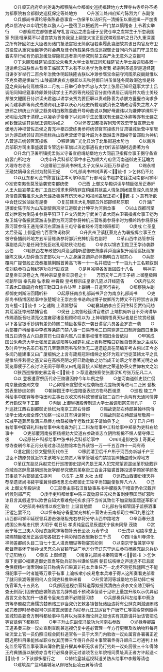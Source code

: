 <!-- { "loadSidebar": true } -->
　　○升顺天府府丞刘尧诲为都察院右佥都御史巡抚福建地方大理寺右寺丞孙丕扬为都察院右佥都御史巡抚保定等处地方
　　○升浙江处州府知府陈烈为广东副使
　　○兵部尚书谭纶等条陈备患事宜一仿保甲以诘奸究一清捕伍以重巡缉一严加责成以信法守以申明赏格以励人心一整宿卫以振威武一严门禁以慎稽查  上令着实举行
　　○都察院左都御史葛守礼言深远之虑当谨于至微仓卒之虞常生于所忽我国家  列圣相承莫不以谨宫禁为首务我皇上嗣登大宝正臣民竦观易听之日乃九重深邃之所有奸回如王大臣者历诸门抵法宫寂无简察坦若素履此岂细故其该日内官及守卫员役应从重究治臣等仍将会典及律令所载条件责成巡视御史督同内外监门守卫员役着实举行如有仍前怠缓及容隐抗违者拿问参究则禁卫森严永无意外之变报可
　　○丁未赐知经筵官成国公朱希忠大学士张居正同知经筵官大学士吕调阳各敕一道谕希忠曰朕惟古昔帝王临御天下未有不以务学为急者我  祖宗列圣遹崇是道经筵日讲岁岁举行二百余年治教休明超轶隆古朕以冲渺参膺宝命嗣守鸿图夙夜兢兢惟以不克负荷是惧故当  山陵甫建哀疚方殷即以去秋躬御日讲虽值隆冬罔敢暇逸惟是经筵之典尚有待焉兹将以二月初二日举行命尔希忠与大学士张居正知经筵事大学士吕调阳同知经筵事侍郎兼侍读学士王希烈等充经筵官分直侍讲居正调阳并大临士羙经邦雒文鲤国日侍讲读夫君道以讲学亲贤为要臣职以责难陈善为恭朕方亹亹咨询求多闻而建事卿等尚孜孜纳诲明正学以沃心凡经史所载理欲消长之端政治得失之故人才忠邪之辨统业兴替之繇务明白敷陈委曲开导毋曲说以狥好毋避讳以为嫌俾学缉熙于光明治允跻于清穆上以凝承乎帝眷下以润泽乎生民惟朕有无疆之休卿等亦有无疆之闻钦哉故谕其谕居正调阳亦如之
　　○以怀安卫都指挥同知何效忠守备宣府云州堡地方神枢营佐击侯之胄充神枢四营练勇参将统领官军操练升甘肃镇城坐营中军唐洲为游击统领甘肃巡抚标兵山西老营堡守备叶威为本堡游击浮图峪守备郑勋为神机八营游击统领官军操练
　　○移建湖广光化县治于北集街避水势也
　　○以南京兵部职方司主事盛居晋专管选补军旗以济边事遇有史代听该部随时选委著为令
　　○升龙门卫署所镇抚孟尚义守备宣府靖胡堡地方大同前卫指挥佥事王弼守备宣府罢门所地方
　　○戊申升兵科都给事中李己为顺大府府丞河南道御史王廷瞻为大理寺右寺丞
　　○追赠前工部尚书宋礼太子太保从河臣万恭请也
　　○赐永福王融焚嫡母金氏封为懿简王妃
　　○礼部尚书林树声再＜锍-釒＞乞休仍不允
　　○以辽东都司佥书陈言铨注本司掌印湖广行都司佥书赵梦佑铨注河南都司掌印○准安南夷舍莫茂洽袭安南都统使
　　○己酉  上御文华殿讲读毕辅臣张居正奏奸人王大臣妄攀主者厂卫连日推求未得情罪宜稍缓其狱盖人情急则闭匿愈深久而怠弛真情自露若推求太急恐诬及善类有伤天地之和报闻盖居正初＜锍-釒＞意有所欲中会廷议汹汹故有是奏
　　○复前建言大礼刑部员外郎邵经邦原职
　　○升湖广道御史陈于阶为山东副使南京浙江道御史计坤亨为河南佥事
　　○以山西都司掌印刘世恩为倒马关参将平阳卫千户文济武为宁武关守备大同右卫署指挥佥事王铠为左卫城守备振武营游击张爵为燕河营参将神机三营练勇参将李时为横岭路参将原任燕河营参将王通充保河右营游击三屯守备崔经补河南领班都司
　　○庚戌  仁圣皇太后圣诞  上御皇极门百官致词称贺
　　○升贵州卫镇抚蔡兆吉为署指挥佥事王立极守备插前岭地方五军营练勇参将邹沂充神机营右副将
　　○革山西中路管参将事副总兵孙是任闲住抚臣赵孔昭防秋论劾也
　　○辛亥以锦衣卫勋卫王学诗袭静远伯
　　○勒狭西左布政使冯舜渔回籍听勘御史萧廪荐舜渔廉拟升延绥巡抚而按臣陈文焕人劾舜渔贪吏部以为一人之身廉贪逈异必体勘明白方服其心
　　○兵部覆两广提督殷正茂奏报擒剿贼首黄高飞等一十一名并贼徒一千一百九十三名颗叙副使刘稳参将白翰纪等功次行勘叙录
　　○是月减释各省重囚四十八名
　　明神宗显皇帝实录卷之九
明神宗显皇帝实录卷之十
　　万历元年二月壬子朔  上御皇极殿视朝毕诣  奉先殿  弘孝殿  神霄殿  皇考穆宗庄皇帝几筵以开经筵告
　　○庆府弘农王鼒木□鼐周府会稽王勤□□炎各讣至  上辍朝一日遣官行丧礼
　　○都察院左副都御史刘斯洁回籍听补
　　○起原任南京礼部尚书尹台为南京礼部尚书
　　○吏部尚书杨博因给事中张楚城论王崇古金书诰命出博子俊卿所为博又不行将崇古议罪为专擅＜锍-釒＞乞谴黜  上温旨慰留
　　○勒襄城伯李应臣闲住科臣贾待问劾其荒淫狂悖刑禁捕官也
　　○癸丑  上初御经筵讲官进讲  上端拱倾听目不旁询讲毕传赐酒饭音吐清亮仪度雍容诸臣相顾称叹以为  上神明夙悟真天纵也是日钦赏经筵以下各官银币钞绢有差仍特赐二辅臣各蟒衣一袭日讲官六员各金罗衣一袭
　　○兵部覆户科给事中李栋等条陈门禁八事一曰易市地二曰禁穿道三曰制牌面四曰重换班五曰清包占六曰悬赏罚七曰查内属八曰重事权惟市照旧余皆依拟
　　○甲寅成国公朱希忠大学士张居正吕调阳等以经筵礼成上表称贺略曰窃惟自昔愿治之主咸以及时典学为先虽日有万几至尊匪同韦布然治无二道遗迹具在简编非考古何以正今必多闻乃能建事又曰广厦细旃之上言有箴规冠带缙绅之伦环为观听岂徒藻餙太平之具是惟培养若德之基又曰在高宗亮阴之际已勤逊敏之功当成王访落之年懋著光明之益观览靡疲于乙夜讨论无间于祁寒又曰礼隆晋接人知稽古之荣道协泰交世仰右文之治
　　○狭西巡按御史暴孟奇＜锍-釒＞荐遗逸按察使张嘉孚知府张万纪凡二人
　　○以  登极遣官祭历代帝王陵寝因停今年年例之祭
　　○差河南道御史饶仁侃南京畿道查刷文卷
　　○乙卯播州宣慰使司应袭杨应龙差杨羙等进马二匹贺  登极赏表里钞绽如例
　　○朝鲜国王李昖差陪臣表进方物马匹谢恩
　　○巡视  陵工户科给事中匡铎等参屯田司主事石汉收文砖科致冒破官银二百四十余两有无通同情弊乞行勘议草下工部
　　○丙辰  上御皇极殿传制遣大学士吕调阳祭先师孔子
　　○升巡抚江西右副都御史徐栻为南京工部右侍郎
　　○赐故吏部右侍郎兼翰林院侍读学士诸大绶全葬仍加祭一坛以其有讲读劳也
　　○赐故刑部右侍郎游居敬祭一坛减平造葬居敬满三品俸方给繇被劾年老致仕其子请恤典予之
　　○丁巳升户科右给事中匡铎礼科右给事中朱南雍为刑工二科左给事中工科给事中郑岳为吏科右给事中
　　○吏部覆河南按臣杨相劾大梁道右参政查志立阴险粉桸不惬人情夺俸二级
　　○起原任户科都给事中张书补兵科都给事中
　　○四川道御史张士奇奏光禄寺查刷今年正月分用过各项品物除本色外该银一万一千五百四十一两有奇
　　○遣定国公徐文璧祭历代帝王
　　○移武清卫后千户所于河西务新城千户王世臣不妨原务就近钤束该城军民商贾人等掌管城池门禁锁钥缉捕盗贼保障地方
　　○革辽东副总兵赵完任行巡按御史提问先是王杲入犯完观望逗遛坐革职级戴罪杀贼而贪肆愈甚惧巡抚张学颜参究使其弟察赍三百金并貂裘首饰投送学颜家学颜发其事章下兵部请革任提问
　　○戊午  上祭  太社  太稷
　　○巡按山西御史桂天祥荐举遗贤尚书裴宇霍冀侍郎杨思忠佥都御史王轮李尚知副使张昇凡六人
　　○己未  上御文华殿讲读
　　○工部奏主事石汉冒破事系书手朦胧失于稽查仍令汉戴罪听候刑部严究
　　○庚申吏科都给事中陈三谟劾原任苏松兵备副使蔡国熙奸邪险诈且言其假道学以欺世自知大察难免托疾求归不当听其致仕不加显黜国熙遂革职听勘
　　○吏部尚书杨博以疾乞致仕  上温旨勉留
　　○礼部右侍郎管国子监祭酒事汪镗乞罢不允
　　○以怀来城守备童堂充神机十营佐击云南都司佥书□九思铨注山西都司掌印延绥领兵游击张继祖充右参将分守山西中路地方
　　○辛酉春分遣成国公朱希忠代祭  大明于  朝日坛  孝贞纯皇后忌辰遣抚宁侯未冈祭  茂陵
　　○赏泰宁等三卫夷人彩叚衣服靴袜等物补贺长至及  万寿节也
　　○壬戌以  昭陵享堂上梁赐辅臣张居正吕调阳各银五十两彩叚四表里新钞三千贯
　　○四川金川寺渲化禅师差都纲头目二百七十五人进贡珊瑚等物宴赏如例
　　○以南京守备兼掌中军都督府事怀宁侯孙世忠充总兵官镇守湖广地方分守辽东宁远左参将杨腾充副总兵协守辽阳地方
　　○癸亥  上御经筵
　　○南京礼部尚书秦鸣雷再＜锍-釒＞乞休章下吏部○福建道御史景嵩等劾兵部尚书谭纶陪祭  朝日坛咳嗽之声连连不已且面色憔瘦精神消索则纶前日称病告归果真非托本兵重任万一北虏不测犯我疆圉岂不能将祀事于一时者能寄万乘于有事  上谕咳嗽小疾易愈本兵难于得人这所奏看吏部看了就问景嵩等要用何人会同吏科推举来看
　　○升赏清河等城堡地方获功阵亡被伤官军九十五员名
　　○兵部因巡视京营科道荐拟授武清伯应袭李文全勋卫职衔查无例而引固安伯应袭陈昌言为辞外戚不预政事但请于见职上量加升级以示优异诏昌言文全各加升一级着令皇亲应袭不必随营习练
　　○兵部奏兵科左给事中蔡汝贤等参题赵完庸懦贪婪贿赂三罪当究仍乞敕各镇督抚诸臣边将有公肆克剥潜通贿赂如完者即时参奏报可○巡按直隶御史向程参九江卫运官千户唐守仁等需索常例殴辱宣城知县姜奇方刑科都给事中乌昇以为探本而论衅之起也实有其繇请并治该管把总等官章俱下都察院
　　○甲子升山东副使冯敏功为河南右参政
　　○光禄寺卿路王道条奏三款一议处查刷查刷兼巡视仍复中差必管理一年方行更替及收纳物料每月轮流堂上官一员仍照旧规会同科道官各一员于大烹门内验收一议处属官各署署正近既选用科目果能修举职业俟其历俸三年得升各部主事管署丞得升顺应二府通判上林苑监丞等官监事录事典簿各酌量升擢其奉职无状者仍行劣处一议处厨役三十年得除王府典膳虽以酬劳亦当考行必择身家无过谙晓艺业年貌相同贯址真正者方许起送＜锍-釒＞下该部多覆行之
　　○铸给皇城巡视科道关防从给事中李戴等请也
　　○建筑湖广监利县城垣从郧阳抚臣凌云翼等请也
